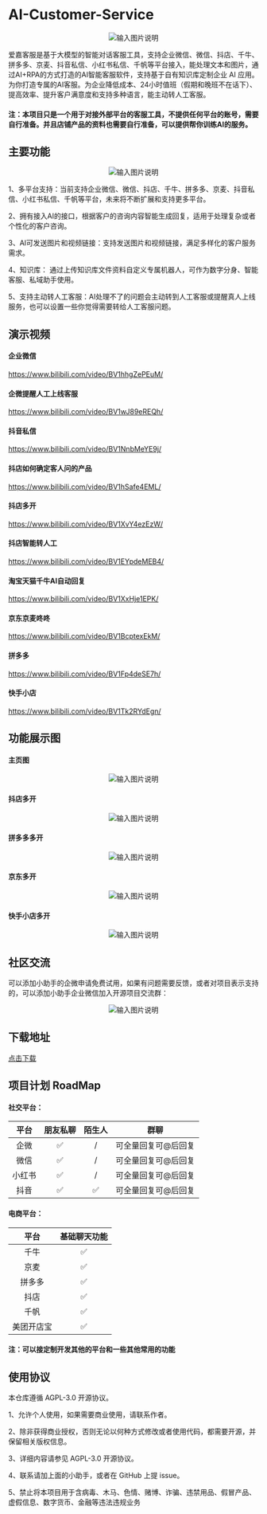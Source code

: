 # AI-Customer-Service
<p align="center">
  <img src="https://github.com/AIjiaKeFu/AI-Customer-Service/assets/169279325/0107a20c-f4e3-491e-8c78-78244bb7beef" alt="输入图片说明" />
</p>

爱嘉客服是基于大模型的智能对话客服工具，支持企业微信、微信、抖店、千牛、拼多多、京麦、抖音私信、小红书私信、千帆等平台接入，能处理文本和图片，通过AI+RPA的方式打造的AI智能客服软件，支持基于自有知识库定制企业 AI 应用。为你打造专属的AI客服。为企业降低成本、24小时值班（假期和晚班不在话下）、提高效率、提升客户满意度和支持多种语言，能主动转人工客服。

#### 注：本项目只是一个用于对接外部平台的客服工具，不提供任何平台的账号，需要自行准备。并且店铺产品的资料也需要自行准备，可以提供帮你训练AI的服务。

## 主要功能
<p align="center">
  <img src="https://github.com/user-attachments/assets/4312b541-b353-455c-9797-4d76e1bf7762" alt="输入图片说明" />
</p>

1、多平台支持：当前支持企业微信、微信、抖店、千牛、拼多多、京麦、抖音私信、小红书私信、千帆等平台，未来将不断扩展和支持更多平台。

2、拥有接入AI的接口，根据客户的咨询内容智能生成回复，适用于处理复杂或者个性化的客户咨询。

3、AI可发送图片和视频链接：支持发送图片和视频链接，满足多样化的客户服务需求。

4、知识库： 通过上传知识库文件资料自定义专属机器人，可作为数字分身、智能客服、私域助手使用。

5、支持主动转人工客服：AI处理不了的问题会主动转到人工客服或提醒真人上线服务，也可以设置一些你觉得需要转给人工客服问题。

## 演示视频

#### 企业微信

https://www.bilibili.com/video/BV1hhgZePEuM/
    
#### 企微提醒人工上线客服

https://www.bilibili.com/video/BV1wJ89eREQh/

#### 抖音私信

https://www.bilibili.com/video/BV1NnbMeYE9j/

#### 抖店如何确定客人问的产品

https://www.bilibili.com/video/BV1hSafe4EML/

#### 抖店多开

https://www.bilibili.com/video/BV1XvY4ezEzW/

#### 抖店智能转人工

https://www.bilibili.com/video/BV1EYpdeMEB4/

#### 淘宝天猫千牛AI自动回复

https://www.bilibili.com/video/BV1XxHje1EPK/

#### 京东京麦咚咚

https://www.bilibili.com/video/BV1BcptexEkM/

#### 拼多多

https://www.bilibili.com/video/BV1Fp4deSE7h/

#### 快手小店

https://www.bilibili.com/video/BV1Tk2RYdEgn/

## 功能展示图

#### 主页图
<p align="center">
  <img src="https://github.com/user-attachments/assets/4312b541-b353-455c-9797-4d76e1bf7762" alt="输入图片说明" />
</p>

#### 抖店多开
<p align="center">
  <img src="https://github.com/user-attachments/assets/3f1c1879-cd3f-4697-b891-c04f14ad509c" alt="输入图片说明" />
</p>

#### 拼多多多开
<p align="center">
  <img src="https://github.com/user-attachments/assets/c02b0150-7707-4da3-8d0d-9e6ff4a38848" alt="输入图片说明" />
</p>

#### 京东多开
<p align="center">
  <img src="https://github.com/user-attachments/assets/78effc27-11b8-43bf-9548-d2ab6bfb18e0" alt="输入图片说明" />
</p>

#### 快手小店多开
<p align="center">
  <img src="https://github.com/user-attachments/assets/c44b3290-58e7-4e27-85d7-b964da5a4b35" alt="输入图片说明" />
</p>


## 社区交流

可以添加小助手的企微申请免费试用，如果有问题需要反馈，或者对项目表示支持的，可以添加小助手企业微信加入开源项目交流群：

<p align="center">
  <img src="https://github.com/user-attachments/assets/ea68e2a3-e872-4437-adab-b4f241e93615" alt="输入图片说明" />
</p>

## 下载地址

[点击下载](https://github.com/AIjiaKeFu/AI-Customer-Service/releases)

## 项目计划 RoadMap

#### 社交平台：

<div align="center">

  | 平台 | 朋友私聊 | 陌生人 | 群聊 |
|   :---:    |   :----:   |  :---: |  :---: |
| 企微 |  :white_check_mark:  |  /  | 可全量回复可@后回复 |
| 微信   | :white_check_mark: |  /  | 可全量回复可@后回复 |
| 小红书 | :white_check_mark: |  /  | 可全量回复可@后回复 |
| 抖音 | :white_check_mark: |  :white_check_mark:  | 可全量回复可@后回复 |

</div>

#### 电商平台：

<div align="center">

  | 平台 | 基础聊天功能 |
|   :---:    |   :----:   |
| 千牛| :white_check_mark: |
| 京麦  | :white_check_mark: |
| 拼多多 | :white_check_mark: |
| 抖店 | :white_check_mark: |
| 千帆 | :white_check_mark: |
| 美团开店宝 | :white_check_mark: |

</div>

#### 注：可以接定制开发其他的平台和一些其他常用的功能

## 使用协议

本仓库遵循 AGPL-3.0 开源协议。

1、允许个人使用，如果需要商业使用，请联系作者。

2、除非获得商业授权，否则无论以何种方式修改或者使用代码，都需要开源，并保留相关版权信息。

3、详细内容请参见 AGPL-3.0 开源协议。

4、联系请加上面的小助手，或者在 GitHub 上提 issue。

5、禁止将本项目用于含病毒、木马、色情、赌博、诈骗、违禁用品、假冒产品、虚假信息、数字货币、金融等违法违规业务
